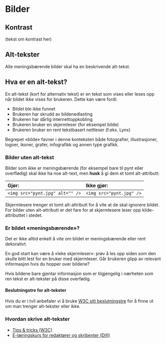 # Bilder

## Kontrast

(tekst om kontrast her)

## Alt-tekster

Alle meningsbærende bilder skal ha en beskrivende alt-tekst.

## Hva er en alt-tekst?

En alt-tekst (kort for alternativ tekst) er en tekst som vises eller leses opp når bildet ikke vises for brukeren. Dette kan være fordi:

- Bildet ble ikke funnet
- Brukeren har skrudd av bildenedlasting
- Brukeren har dårlig internettoppkobling
- Brukeren bruker en skjermleser (for eksempel bilde)
- Brukeren bruker en rent tekstbasert nettleser (f.eks. Lynx)

Begrepet «bilde» favner i denne konteksten både fotografier, illustrasjoner, logoer, ikoner, grafer, infografikk og annen type grafikk.

### Bilder uten alt-tekst

Bilder som ikke er meningsbærende (for eksempel bare til pynt eller overflødig) skal ikke ha noe alt-text, men <strong>husk</strong> å gi dem et tomt alt-attributt:

|**Gjør:**|**Ikke gjør:**|
|:-|:-|
|`<img src="pynt.jpg" alt="" />`|`<img src="pynt.jpg" />`|

Skjermlesere trenger et tomt alt-attributt for å vite at de skal ignorere bildet. For bilder uten alt-attributt er det fare for at skjermlesere leser opp kilde-attributtet i stedet.

### Er bildet «meningsbærende»?

Det er ikke alltid enkelt å vite om bildet er meningsbærende eller rent dekorativt.

En god start kan være å «leke skjermleser»: prøv å les opp siden som den skulle blitt lest for en bruker med skjermleser. Går brukeren glipp av relevant informasjon hvis du hopper over bildene?

Hvis bildene bare gjentar informasjon som er tilgjengelig i nærheten som ren tekst er alt-tekster på disse overfødig.

#### Beslutningstre for alt-tekster

Hvis du er i tvil anbefaler vi å bruke [W3C sitt beslutningstre](https://www.w3.org/WAI/tutorials/images/decision-tree/) for å finne ut om man trenger alt-tekster eller ikke.

### Hvordan skrive alt-tekster

- [Tips &amp; tricks (W3C)](https://www.w3.org/WAI/tutorials/images/tips/)
- [E-læringskurs for redaktører og skribenter (Difi)](https://uu.difi.no/krav-og-regelverk/kom-i-gang/e-laeringskurs-om-universell-utforming-av-nettinnhold)
